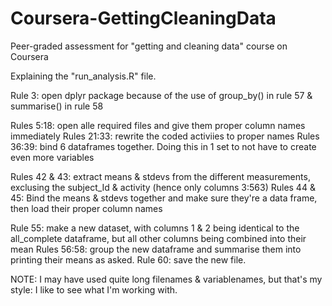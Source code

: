 # Coursera-GettingCleaningData
Peer-graded assessment for "getting and cleaning data" course on Coursera

Explaining the "run_analysis.R" file.

Rule 3: open dplyr package because of the use of group_by() in rule 57 & summarise() in rule 58

Rules 5:18: open alle required files and give them proper column names immediately
Rules 21:33: rewrite the coded activiies to proper names
Rules 36:39: bind 6 dataframes together. Doing this in 1 set to not have to create even more variables

Rules 42 & 43: extract means & stdevs from the different measurements, exclusing the subject_Id & activity (hence only columns 3:563)
Rules 44 & 45: Bind the means & stdevs together and make sure they're a data frame, then load their proper column names

Rule 55: make a new dataset, with columns 1 & 2 being identical to the all_complete dataframe, but all other columns being combined into their mean
Rules 56:58: group the new dataframe and summarise them into printing their means as asked.
Rule 60: save the new file.

NOTE: I may have used quite long filenames & variablenames, but that's my style: I like to see what I'm working with.
